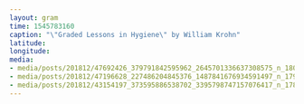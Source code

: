 ```yaml
---
layout: gram
time: 1545783160
caption: "\"Graded Lessons in Hygiene\" by William Krohn"
latitude: 
longitude: 
media:
- media/posts/201812/47692426_379791842595962_2645701336637308575_n_18014857537031444.jpg
- media/posts/201812/47196628_227486204845376_1487841676934591497_n_17999050123105594.jpg
- media/posts/201812/43154197_373595886538702_3395798747157076417_n_17848279480318808.jpg
---
```

